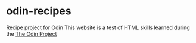 # odin-recipes
Recipe project for Odin 
This website is a test of HTML skills learned during the <a href="https://www.theodinproject.com/paths/foundations/courses/foundations">The Odin Project</a>
